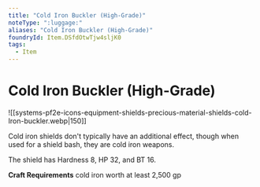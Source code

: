 ```yaml
---
title: "Cold Iron Buckler (High-Grade)"
noteType: ":luggage:"
aliases: "Cold Iron Buckler (High-Grade)"
foundryId: Item.DSfdOtwTjw4sljK0
tags:
  - Item
---
```


# Cold Iron Buckler (High-Grade)
![[systems-pf2e-icons-equipment-shields-precious-material-shields-cold-Iron-buckler.webp|150]]

Cold iron shields don't typically have an additional effect, though when used for a shield bash, they are cold iron weapons.

The shield has Hardness 8, HP 32, and BT 16.

**Craft Requirements** cold iron worth at least 2,500 gp

